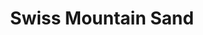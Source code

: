 ---
path: '/p/swiss-mountain'
title: 'Swiss Mountain Sand'
description: 'The fresh swiss mountain air can be felt deep within this bag of vintage Sand. The Bag will leave the guests of any dinnerparty yodalling until the early more dew has settled upon the distant Swiss slopes. Matches well with Camembert.'
origin: 'Switzerland'
---